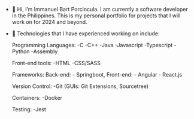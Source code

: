 - 👋 Hi, I’m Immanuel Bart Porcincula. I am currently a software developer in the Philippines. 
     This is my personal portfolio for projects that I will work on for 2024 and beyond.
     
- 👀 Technologies that I have experienced working on include:
     
     Programming Languages:
     -C
     -C++
     -Java
     -Javascript
     -Typescript
     -Python
     -Assembly

     Front-end tools:
     -HTML
     -CSS/SASS
     
     Frameworks:
         Back-end:
             - Springboot, 
         Front-end:
             - Angular
             - React.js
  
     Version Control:
     -Git (GUIs: Git Extensions, Sourcetree)
     
     Containers:
     -Docker
     
     Testing:
     -Jest

<!---
icporcincula/icporcincula is a ✨ special ✨ repository because its `README.md` (this file) appears on your GitHub profile.
You can click the Preview link to take a look at your changes.
--->
